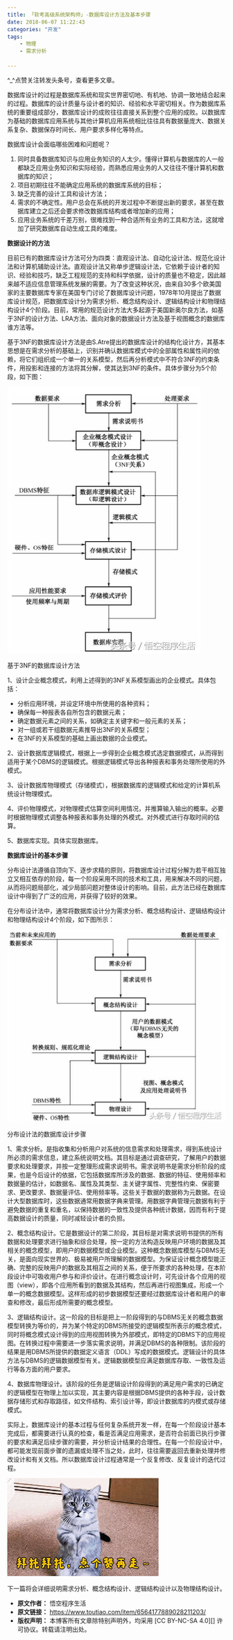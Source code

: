 ```yaml
---
title: 「软考高级系统架构师」-数据库设计方法及基本步骤
date: 2018-06-07 11:22:43
categories: "开发"
tags:
	- 物理
	- 需求分析

---
```


^\_^点赞关注转发头条号，查看更多文章。

数据库设计的过程是数据库系统和现实世界密切地、有机地、协调一致地结合起来的过程。数据库的设计质量与设计者的知识、经验和水平密切相关。作为数据库系统的重要组成部分，数据库设计的成败往往直接关系到整个应用的成败。以数据库为基础的数据库应用系统与其他计算机应用系统相比往往具有数据量庞大、数据关系复杂、数据保存时间长、用户要求多样化等特点。

数据库设计会面临哪些困难和问题呢？

1.  同时具备数据库知识与应用业务知识的人太少。懂得计算机与数据库的人一般都缺乏应用业务知识和实际经验，而熟悉应用业务的人又往往不懂计算机和数据库的知识；
2.  项目初期往往不能确定应用系统的数据库系统的目标；
3.  缺乏完善的设计工具和设计方法；
4.  需求的不确定性。用户总会在系统的开发过程中不断提出新的要求，甚至在数据库建立之后还会要求修改数据库结构或者增加新的应用；
5.  应用业务系统的千差万别，很难找到一种合适所有业务的工具和方法，这就增加了研究数据库自动生成工具的难度。

**数据设计的方法**

目前已有的数据库设计方法可分为四类：直观设计法、自动化设计法、规范化设计法和计算机辅助设计法。直观设计法又称单步逻辑设计法，它依赖于设计者的知识、经验和技巧，缺乏工程规范的支持和科学依据，设计的质量也不稳定，因此越来越不适应信息管理系统发展的需要。为了改变这种状况，由来自30多个欧美国家的主要数据库专家在美国专门讨论了数据库设计问题，1978年10月提出了数据库设计规范，把数据库设计分为需求分析、概念结构设计、逻辑结构设计和物理结构设计4个阶段。目前，常用的规范设计方法大多起源于美国新奥尔良方法，如基于3NF的设计方法、LRA方法、面向对象的数据设计方法及基于视图概念的数据库谁方法等。

基于3NF的数据库设计方法是由S.Atre提出的数据库设计的结构化设计方，其基本思想是在需求分析的基础上，识别并确认数据库模式中的全部属性和属性间的依赖，将它们组织成一个单一的关系模型，然后再分析模式中不符合3NF的约束条件，用投影和连接的方法将其分解，使其达到3NF的条件。具体步骤分为5个阶段，如下图：

![「软考高级系统架构师」-数据库设计方法及基本步骤][-]

基于3NF的数据库设计方法

1、设计企业概念模式，利用上述得到的3NF关系模型画出的企业模式。具体包括：

 *  分析应用环境，并设定环境中所使用的各种资料；
 *  确保每一种报表各自所包含的数据元素；
 *  确定数据元素之间的关系，如确定主关键字和一般元素的关系；
 *  对一组或若干组数据元素推导出3NF的关系模型；
 *  在3NF的关系模型的基础上画出数据的企业模式。

2、设计数据库逻辑模式，根据上一步得到企业概念模式选定数据模式，从而得到适用于某个DBMS的逻辑模式。根据逻辑模式导出各种报表和事务处理所使用的外模式。

3、设计数据库物理模式（存储模式），根据数据库的逻辑模式和给定的计算机系统设计物理模式。

4、评价物理模式，对物理模式估算空间利用情况，并推算输入输出的概率。必要时根据物理模式调整各种报表和事务处理的外模式。对外模式进行存取时间的估算。

5、数据库实现。具体实现数据库。

**数据库设计的基本步骤**

分布设计法遵循自顶向下、逐步求精的原则，将数据库设计过程分解为若干相互独立又相互依存的阶段，每一个阶段采用不同的技术和工具，用来解决不同的问题，从而将问题局部化，减少局部问题对整体设计的影响。目前，此方法已经在数据库设计中得到了广泛的应用，并获得了较好的效果。

在分布设计法中，通常将数据库设计分为需求分析、概念结构设计、逻辑结构设计和物理结构设计4个阶段，如下图所示：

![「软考高级系统架构师」-数据库设计方法及基本步骤][- 1]

分布设计法的数据库设计步骤

1、需求分析。是指收集和分析用户对系统的信息需求和处理需求，得到系统设计所必须的需求信息，建立系统说明文档。其目标是通过调查研究，了解用户的数据要求和处理要求，并按一定整理形成需求说明书。需求说明书是需求分析阶段的成果，也是今后设计的依据，它包括数据库所涉及的数据、数据的特征、使用频率和数据量的估计，如数据名、属性及其类型、主关键字属性、完整性约束、保密要求、更改要求、数据量评估、使用频率等。这些关于数据的数据称为元数据。在设计大型数据库时，这些数据通常用数据字典来管理。用数据字典管理元数据有利于避免数据的重复和重名，以保持数据的一致性及提供各种统计数据，因而有利于提高数据设计的质量，同时减轻设计者的负担。

2、概念结构设计。它是数据设计的第二阶段，其目标是对需求说明书提供的所有数据和处理要求进行抽象和综合处理，按一定的方法构造反映用户环境的数据及其相关的概念模型，即用户的数据模型或企业模型。这种概念数据库模型与DBMS无关，是面向现实世界的、极易被用户所理解的数据模型。为保证设计概念模型能正确、完整的反映用户的数据及其相互之间的关系，便于所要求的各种处理，在本阶段设计中可吸收用户参与和评价设计。在进行概念设计时，可先设计各个应用的视图（view），即各个应用所看到的数据及其结构，然后再进行视图集成，形成一个单一的概念数据模型。这样形成的初步数据模型还要经过数据库设计者和用户的审查和修改，最后形成所需要的概念模型。

3、逻辑结构设计。这一阶段的目标是把上一阶段得到的与DBMS无关的概念数据模型转换为等价的，并为某个特定的DBMS所接受的逻辑模型所表示的概念模式，同时将概念模式设计得到的应用视图转换为外部模式，即特定的DBMS下的应用视图。在转换过程中需要进一步落实需求说明，并满足DBMS的各种限制。该阶段的结果是用DBMS所提供的数据定义语言（DDL）写成的数据模式。逻辑设计的具体方法与DBMS的逻辑数据模型有关。逻辑数据模型应满足数据库存取、一致性及运行等各方面的用户要求。

4、数据库物理设计。该阶段的任务是逻辑设计阶段得到的满足用户需求的已确定的逻辑模型在物理上加以实现，其主要内容是根据DBMS提供的各种手段，设计数据存储形式和存取路径，如文件结构、索引设计等，即设计数据库的内模式或存储模式。

实际上，数据库设计的基本过程与任何复杂系统开发一样，在每一个阶段设计基本完成后，都需要进行认真的检查，看是否满足应用需求，是否符合前面已执行步骤的要求和满足后续步骤的需要，并分析设计结果的合理性。在每一个阶段设计中，都可能发现前面步骤的遗漏或处理不当之处，此时，往往需要返回去重新处理并修改设计和有关文档。所以数据库设计过程通常是一个反复修改、反复设计的迭代过程。

![「软考高级系统架构师」-数据库设计方法及基本步骤][- 2]

下一篇将会详细说明需求分析、概念结构设计、逻辑结构设计以及物理结构设计。


[-]: static/resources/crawler/JRIQ-EZBI-EQAA.jpg
[- 1]: static/resources/crawler/RFUN-VURU-MZJI.jpg
[- 2]: static/resources/crawler/AVN7-FYJJ-YQFE.gif
 *  **原文作者：** 悟空程序生活
 *  **原文链接：** https://www.toutiao.com/item/6564177889028211203/
 *  **版权声明：** 本博客所有文章除特别声明外，均采用 [CC BY-NC-SA 4.0][] 许可协议。转载请注明出处。
